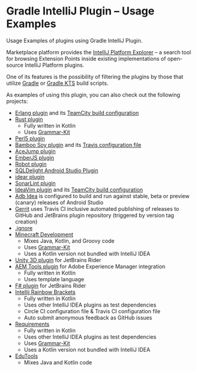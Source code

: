<!-- Copyright 2000-2023 JetBrains s.r.o. and contributors. Use of this source code is governed by the Apache 2.0 license. -->

# Gradle IntelliJ Plugin – Usage Examples

<link-summary>Usage Examples of plugins using Gradle IntelliJ Plugin.</link-summary>

Marketplace platform provides the [IntelliJ Platform Explorer](https://jb.gg/ipe) – a search tool for browsing Extension Points inside existing implementations of open-source IntelliJ Platform plugins.

One of its features is the possibility of filtering the plugins by those that utilize [Gradle](https://jb.gg/ipe?buildSystem=gradle) or [Gradle KTS](https://jb.gg/ipe?buildSystem=gradle_kts) build scripts.

As examples of using this plugin, you can also check out the following projects:

- [Erlang plugin](https://github.com/ignatov/intellij-erlang) and its [TeamCity build configuration](https://teamcity.jetbrains.com/project.html?projectId=IntellijIdeaPlugins_Erlang&tab=projectOverview)
- [Rust plugin](https://github.com/intellij-rust/intellij-rust)
    - Fully written in Kotlin
    - Uses [Grammar-Kit]
- [Perl5 plugin](https://github.com/hurricup/Perl5-IDEA)
- [Bamboo Soy plugin](https://github.com/google/bamboo-soy) and its [Travis configuration file](https://github.com/google/bamboo-soy/blob/master/.travis.yml)
- [AceJump plugin](https://github.com/johnlindquist/AceJump)
- [EmberJS plugin](https://github.com/Turbo87/intellij-emberjs)
- [Robot plugin](https://github.com/AmailP/robot-plugin)
- [SQLDelight Android Studio Plugin](https://github.com/square/sqldelight/tree/master/sqldelight-idea-plugin)
- [idear plugin](https://github.com/breandan/idear)
- [SonarLint plugin](https://github.com/SonarSource/sonar-intellij)
- [IdeaVim plugin](https://github.com/JetBrains/ideavim) and its [TeamCity build configuration](https://teamcity.jetbrains.com/project.html?projectId=IdeaVim&guest=1)
- [Adb Idea](https://github.com/pbreault/adb-idea) is configured to build and run against stable, beta or preview (canary) releases of Android Studio
- [Gerrit](https://github.com/uwolfer/gerrit-intellij-plugin) uses Travis CI inclusive automated publishing of releases to GitHub and JetBrains plugin repository (triggered by version tag creation)
- [.ignore](https://github.com/JetBrains/idea-gitignore)
- [Minecraft Development](https://github.com/minecraft-dev/MinecraftDev)
    - Mixes Java, Kotlin, and Groovy code
    - Uses [Grammar-Kit]
    - Uses a Kotlin version not bundled with IntelliJ IDEA
- [Unity 3D plugin](https://github.com/JetBrains/resharper-unity) for JetBrains Rider
- [AEM Tools plugin](https://github.com/aemtools/aemtools) for Adobe Experience Manager integration
    - Fully written in Kotlin
    - Uses template language
- [F# plugin](https://github.com/JetBrains/resharper-fsharp/tree/net222/rider-fsharp) for JetBrains Rider
- [Intellij Rainbow Brackets](https://github.com/izhangzhihao/intellij-rainbow-brackets)
    - Fully written in Kotlin
    - Uses other IntelliJ IDEA plugins as test dependencies
    - Circle CI configuration file & Travis CI configuration file
    - Auto submit anonymous feedback as GitHub issues
- [Requirements](https://github.com/meanmail-dev/requirements)
    - Fully written in Kotlin
    - Uses other IntelliJ IDEA plugins as test dependencies
    - Uses [Grammar-Kit]
    - Uses a Kotlin version not bundled with IntelliJ IDEA
- [EduTools](https://github.com/JetBrains/educational-plugin)
    - Mixes Java and Kotlin code

[Grammar-Kit]: https://github.com/JetBrains/Grammar-Kit

